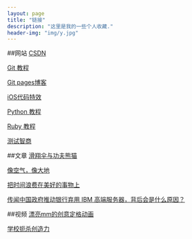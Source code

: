 ```yaml
---
layout: page
title: "链接"
description: "这里是我的一些个人收藏."
header-img: "img/y.jpg"
---
```


##网站
[CSDN](http://www.csdn.net)

[Git 教程](http://www.liaoxuefeng.com/wiki/0013739516305929606dd18361248578c67b8067c8c017b000)

[Git pages博客](http://beiyuu.com)

[iOS代码特效](http://www.code4app.com/)

[Python 教程](http://www.chuanke.com/1819957-108330.html)

[Ruby 教程](http://www.w3cschool.cc/ruby/ruby-tutorial.html)

[测试智商](http://iqtest.dk/main.swf)

##文章
[滑翔伞与功夫熊猫](http://wufazhuce.com/one/vol.701#articulo)

[像空气，像大地](http://wufazhuce.com/one/vol.594#articulo)

[把时间浪费在美好的事物上](http://wufazhuce.com/one/vol.537#articulo)

[传闻中国政府推动银行弃用 IBM 高端服务器，背后会是什么原因？](http://www.zhihu.com/question/23932487/answer/26176042)


##视频
[漂亮mm的创意定格动画](http://v.youku.com/v_show/id_XMjc2ODc0MDg4.html)

[学校扼杀创造力](http://swf.ws.126.net/openplayer/v02/-0-2_M7SP3QUET_M7SP3T0VE-vimg1_ws_126_net//image/snapshot_movie/2013/11/F/P/M9DPA9BFP-.swf)